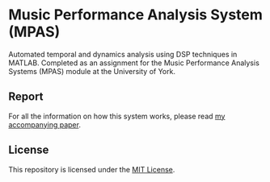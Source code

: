 # Music Performance Analysis System (MPAS)
Automated temporal and dynamics analysis using DSP techniques in MATLAB. Completed as an assignment for the Music Performance Analysis Systems (MPAS) module at the University of York. 

## Report
For all the information on how this system works, please read [my accompanying paper](https://github.com/DanJSG/mpas/blob/master/report/Daniel%20Jackson%20MPAS%20Report.pdf).

## License
This repository is licensed under the [MIT License](https://github.com/DanJSG/mpas/blob/master/LICENSE).
